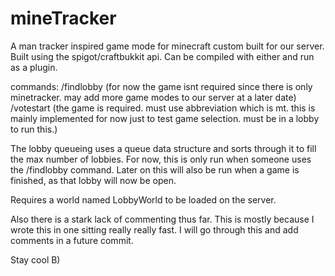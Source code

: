 # mineTracker
A man tracker inspired game mode for minecraft custom built for our server. Built using the spigot/craftbukkit api. Can be compiled with either and run as a plugin.


commands:
  /findlobby <game>
  (for now the game isnt required since there is only minetracker. may add more game modes to our server at a later date)
  /votestart <game>
  (the game is required. must use abbreviation which is mt. this is mainly implemented for now just to test game selection. must be in a lobby to run this.)
  
The lobby queueing uses a queue data structure and sorts through it to fill the max number of lobbies. For now, this is only run when someone uses the /findlobby command.
Later on this will also be run when a game is finished, as that lobby will now be open.

Requires a world named LobbyWorld to be loaded on the server.

Also there is a stark lack of commenting thus far. This is mostly because I wrote this in one sitting really really fast. I will go through this and add comments in a future commit.

Stay cool B)
